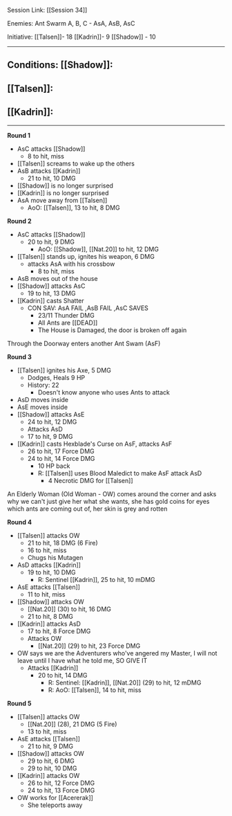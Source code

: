 Session Link:
[[Session 34]]

Enemies:
Ant Swarm A, B, C - AsA, AsB, AsC

Initiative:
[[Talsen]]- 18
[[Kadrin]]- 9
[[Shadow]] - 10

---
Conditions:
[[Shadow]]:
- 

[[Talsen]]:
- 

[[Kadrin]]:
- 
---
**Round 1**
- AsC attacks [[Shadow]]
	- 8 to hit, miss
- [[Talsen]] screams to wake up the others
- AsB attacks [[Kadrin]]
	- 21 to hit, 10 DMG
- [[Shadow]] is no longer surprised
- [[Kadrin]] is no longer surprised
- AsA move away from [[Talsen]]
	- AoO: [[Talsen]], 13 to hit, 8 DMG

**Round 2**
- AsC attacks [[Shadow]]
	- 20 to hit, 9 DMG
		- AoO: [[Shadow]], [[Nat.20]] to hit, 12 DMG
- [[Talsen]] stands up, ignites his weapon, 6 DMG
	- attacks AsA with his crossbow
		- 8 to hit, miss
- AsB moves out of the house
- [[Shadow]] attacks AsC
	- 19 to hit, 13 DMG
- [[Kadrin]] casts Shatter
	- CON SAV: AsA FAIL ,AsB FAIL ,AsC SAVES
		- 23/11 Thunder DMG
		- All Ants are [[DEAD]]
		- The House is Damaged, the door is broken off again

Through the Doorway enters another Ant Swam (AsF)

**Round 3**
- [[Talsen]] ignites his Axe, 5 DMG
	- Dodges, Heals 9 HP
	- History: 22
		- Doesn't know anyone who uses Ants to attack
- AsD moves inside
- AsE moves inside
- [[Shadow]] attacks AsE
	- 24 to hit, 12 DMG
	- Attacks AsD
	- 17 to hit, 9 DMG
- [[Kadrin]] casts Hexblade's Curse on AsF, attacks AsF
	- 26 to hit, 17 Force DMG
	- 24 to hit, 14 Force DMG
		- 10 HP back
		- R: [[Talsen]] uses Blood Maledict to make AsF attack AsD
			- 4 Necrotic DMG for [[Talsen]]

An Elderly Woman (Old Woman - OW) comes around the corner and asks why we can't just give her what she wants, she has gold coins for eyes which ants are coming out of, her skin is grey and rotten

**Round 4**
- [[Talsen]] attacks OW
	- 21 to hit, 18 DMG (6 Fire)
	- 16 to hit, miss
	- Chugs his Mutagen
- AsD attacks [[Kadrin]]
	- 19 to hit, 10 DMG
		- R: Sentinel [[Kadrin]], 25 to hit, 10 mDMG
- AsE attacks [[Talsen]]
	- 11 to hit, miss
- [[Shadow]] attacks OW
	- [[Nat.20]] (30) to hit, 16 DMG
	- 21 to hit, 8 DMG
- [[Kadrin]] attacks AsD
	- 17 to hit, 8 Force DMG
	- Attacks OW
		- [[Nat.20]] (29) to hit, 23 Force DMG
- OW says we are the Adventurers who've angered my Master, I will not leave until I have what he told me, SO GIVE IT
	- Attacks [[Kadrin]]
		- 20 to hit, 14 DMG
			- R: Sentinel: [[Kadrin]], [[Nat.20]] (29) to hit, 12 mDMG
			- R: AoO: [[Talsen]], 14 to hit, miss

**Round 5**
- [[Talsen]] attacks OW
	- [[Nat.20]] (28), 21 DMG (5 Fire)
	- 13 to hit, miss
- AsE attacks [[Talsen]]
	- 21 to hit, 9 DMG
- [[Shadow]] attacks OW
	- 29 to hit, 6 DMG
	- 29 to hit, 10 DMG
- [[Kadrin]] attacks OW
	- 26 to hit, 12 Force DMG
	- 24 to hit, 13 Force DMG
- OW works for [[Acererak]]
	- She teleports away